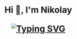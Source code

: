 <h1 align="center">Hi 👋, I'm Nikolay


[![Typing SVG](https://readme-typing-svg.herokuapp.com?color=%2336BCF7&lines=Frontend+developer)](https://git.io/typing-svg)

<!--
**matyha345/matyha345** is a ✨ _special_ ✨ repository because its `README.md` (this file) appears on your GitHub profile.

Here are some ideas to get you started:

- 🔭 I’m currently working on ...
- 🌱 I’m currently learning ...
- 👯 I’m looking to collaborate on ...
- 🤔 I’m looking for help with ...
- 💬 Ask me about ...
- 📫 How to reach me: ...
- 😄 Pronouns: ...
- ⚡ Fun fact: ...
-->
